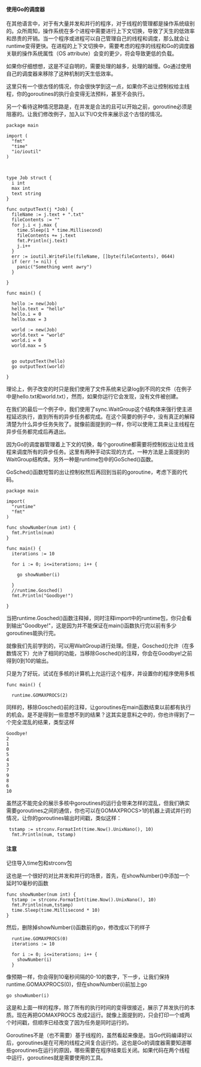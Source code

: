 #### 使用Go的调度器

在其他语言中，对于有大量并发和并行的程序，对于线程的管理都是操作系统级别的。众所周知，操作系统在多个进程中需要进行上下文切换，导致了天生的低效率和昂贵的开销。当一个程序或进程可以自己管理自己的线程和调度，那么就会让runtime变得更快。在进程的上下文切换中，需要考虑的程序的线程和Go的调度器关联的操作系统属性（OS attribute）会变的更少，将会导致更低的负载。

如果你仔细想想，这是不证自明的，需要处理的越多，处理的越慢。Go通过使用自己的调度器来移除了这种机制的天生低效率。

这里只有一个很古怪的情况，你会很快学到这一点，如果你不出让控制权给主线程，你的goroutines的执行会变得无法预料，甚至不会执行。

另一个看待这种情况思路是，在并发是合法的且可以开始之前，goroutine必须是阻塞的。让我们修改例子，加入以下I/O文件来展示这个古怪的情况。

````
package main

import (
  "fmt"
  "time"
  "io/ioutil"
)



type Job struct {
  i int
  max int
  text string
}

func outputText(j *Job) {
  fileName := j.text + ".txt"
  fileContents := ""
  for j.i < j.max {
    time.Sleep(1 * time.Millisecond)
    fileContents += j.text
    fmt.Println(j.text)
    j.i++
  }
  err := ioutil.WriteFile(fileName, []byte(fileContents), 0644)
  if (err != nil) {
    panic("Something went awry")
  }

}

func main() {

  hello := new(Job)
  hello.text = "hello"
  hello.i = 0
  hello.max = 3

  world := new(Job)
  world.text = "world"
  world.i = 0
  world.max = 5


  go outputText(hello)
  go outputText(world)

}
````

理论上，例子改变的时只是我们使用了文件系统来记录log到不同的文件（在例子中是hello.txt和world.txt），然而，如果你运行它会发现，没有文件被创建。

在我们的最后一个例子中，我们使用了sync.WaitGroup这个结构体来强行使主进程延迟执行，直到所有的异步任务都完成。在这个简要的例子中，没有真正的解释清楚为什么异步任务失败了。就像前面提到的一样，你可以使用工具来让主线程在异步任务都完成后再退出。

因为Go的调度器管理着上下文的切换，每个goroutine都需要将控制权出让给主线程来调度所有的异步任务。这里有两种手动实现的方式，一种方法是上面提到的WaitGroup结构体。另外一种是runtime包中的GoSched()函数。

GoSched()函数短暂的出让控制权然后再回到当前的goroutine，考虑下面的代码。

````
package main

import(
  "runtime"
  "fmt"
)

func showNumber(num int) {
  fmt.Println(num)
}

func main() {
  iterations := 10
  
  for i := 0; i<=iterations; i++ {

    go showNumber(i)

  }
  //runtime.Gosched()
  fmt.Println("Goodbye!")

}

````

当把runtime.Gosched()函数注释掉，同时注释import中的runtime包，你只会看到输出"Goodbye!"，这是因为并不能保证在main()函数执行完以前有多少goroutines能执行完。

就像我们先前学到的，可以用WaitGroup进行处理。但是，Gosched()允许（在多数情况下）允许了相同的功能，当移除Gosched()的注释，你会在Goodbye!之前得到0到10的输出。

只是为了好玩，试试在多核的计算机上允运行这个程序，并设置你的程序使用多核

````
func main() {

  runtime.GOMAXPROCS(2)

````

同样的，移除Gosched()前的注释，让goroutines在main函数结束以前都有执行的机会。是不是得到一些意想不到的结果？这其实是意料之中的，你也许得到了一个完全混乱的结果，类型这样

````
Goodbye!
2
1
0
5
4
3
7
9
8
6
10
````
虽然这不能完全的展示多核中goroutines的运行会带来怎样的混乱，但我们确实需要goroutines之间的通信，你也可以在GOMAXPROCS>1的机器上调试并行的情况，让你的goroutines输出时间戳，类似这样：

````
 tstamp := strconv.FormatInt(time.Now().UnixNano(), 10)
  fmt.Println(num, tstamp)
````

#### 注意

记住导入time包和strconv包

这也是一个很好的对比并发和并行的场景，首先，在showNumber()中添加一个延时10毫秒的函数

````
func showNumber(num int) {
  tstamp := strconv.FormatInt(time.Now().UnixNano(), 10)
  fmt.Println(num,tstamp)
  time.Sleep(time.Millisecond * 10)
}
````
然后，删除掉showNumber(i)函数前的go，修改成以下的样子

````
  runtime.GOMAXPROCS(0)
  iterations := 10
  
  for i := 0; i<=iterations; i++ {
    showNumber(i)
  }
````

像预期一样，你会得到10毫秒间隔的0-10的数字，下一步，让我们保持runtime.GOMAXPROCS(0)，但在showNumber(i)前加上go

````
go showNumber(i)
````

这是和上面一样的程序，除了所有的执行时间的变得很接近，展示了并发执行的本质。现在再把GOMAXPROCS 改成2运行。就像上面提到的，只会打印一个或两个时间戳，但顺序已经改变了因为任务是同时运行的。

Goroutines不是（也不需要）基于线程的，虽然看起来像是。当Go代码编译好以后，goroutines是在可用的线程之间复合运行的。这也是Go的调度器需要知道哪些goroutines在运行的原因，哪些需要在程序结束后关闭。如果代码在两个线程中运行，goroutines就是需要使用的工具。
